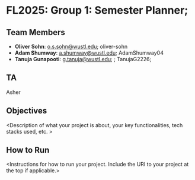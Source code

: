 # FL2025: Group 1: Semester Planner;

## Team Members
- **Oliver Sohn**: o.s.sohn@wustl.edu; oliver-sohn
- **Adam Shumway**: a.shumway@wustl.edu; AdamShumway04
- **Tanuja Gunapooti**: g.tanuja@wustl.edu; ; TanujaG2226;

## TA
Asher

## Objectives
&lt;Description of what your project is about, your key functionalities, tech stacks used, etc. &gt;

## How to Run
&lt;Instructions for how to run your project. Include the URI to your project at the top if applicable.&gt;
